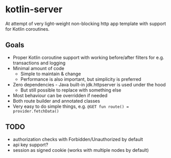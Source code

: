 # kotlin-server

At attempt of very light-weight non-blocking http app template with support for Kotlin coroutines.

## Goals

* Proper Kotlin coroutine support with working before/after filters for e.g. transactions and logging
* Minimal amount of code
  * Simple to maintain & change
  * Performance is also important, but simplicity is preferred
* Zero dependencies - Java built-in jdk.httpserver is used under the hood
  * But still possible to replace with something else
* Most behaviour can be overridden if needed
* Both route builder and annotated classes
* Very easy to do simple things, e.g.
  `@GET fun route() = provider.fetchData()` 

## TODO 
* authorization checks with Forbidden/Unauthorized by default
* api key support?
* session as signed cookie (works with multiple nodes by default)
